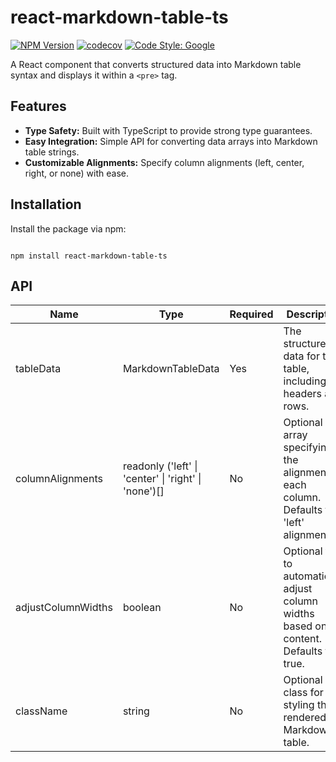 # react-markdown-table-ts

[![NPM Version](https://img.shields.io/npm/v/react-markdown-table-ts.svg)](https://www.npmjs.com/package/react-markdown-table-ts)
[![codecov](https://codecov.io/gh/keithwalsh/react-markdown-table-ts/branch/main/graph/badge.svg)](https://codecov.io/gh/keithwalsh/react-markdown-table-ts)
[![Code Style: Google](https://img.shields.io/badge/code%20style-google-blueviolet.svg)](https://github.com/google/gts)

A React component that converts structured data into Markdown table syntax and displays it within a `<pre>` tag.

## Features

- **Type Safety:** Built with TypeScript to provide strong type guarantees.
- **Easy Integration:** Simple API for converting data arrays into Markdown table strings.
- **Customizable Alignments:** Specify column alignments (left, center, right, or none) with ease.

## Installation

Install the package via npm:

```

npm install react-markdown-table-ts

```

## API

| Name               | Type                                                 | Required | Description                                                                             |
| ------------------ | ---------------------------------------------------- | -------- | --------------------------------------------------------------------------------------- |
| tableData          | MarkdownTableData                                    | Yes      | The structured data for the table, including headers and rows.                          |
| columnAlignments   | readonly ('left' \| 'center' \| 'right' \| 'none')[] | No       | Optional array specifying the alignment for each column. Defaults to 'left' alignment.  |
| adjustColumnWidths | boolean                                              | No       | Optional flag to automatically adjust column widths based on content. Defaults to true. |
| className          | string                                               | No       | Optional CSS class for styling the rendered Markdown table.                             |
